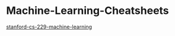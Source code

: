 # Machine-Learning-Cheatsheets
[stanford-cs-229-machine-learning](https://github.com/afshinea/stanford-cs-229-machine-learning)
